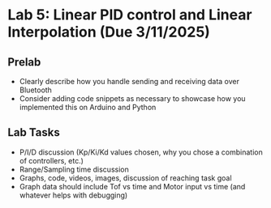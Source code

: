 # Lab 5: Linear PID control and Linear Interpolation (Due 3/11/2025)

## Prelab
* Clearly describe how you handle sending and receiving data over Bluetooth
* Consider adding code snippets as necessary to showcase how you implemented this on Arduino and Python

## Lab Tasks
* P/I/D discussion (Kp/Ki/Kd values chosen, why you chose a combination of controllers, etc.)
* Range/Sampling time discussion
* Graphs, code, videos, images, discussion of reaching task goal
* Graph data should include Tof vs time and Motor input vs time (and whatever helps with debugging)
